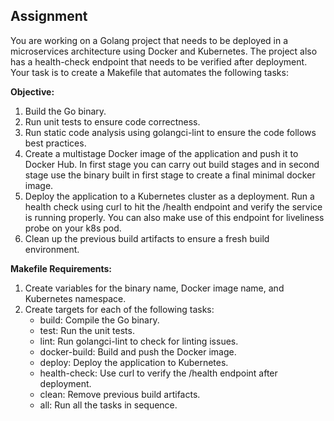## Assignment
You are working on a Golang project that needs to be deployed in a microservices architecture using Docker and Kubernetes. The project also has a health-check endpoint that needs to be verified after deployment. Your task is to create a Makefile that automates the following tasks:

**Objective:**
1. Build the Go binary.
2. Run unit tests to ensure code correctness.
3. Run static code analysis using golangci-lint to ensure the code follows best practices.
4. Create a multistage Docker image of the application and push it to Docker Hub. In first stage you can carry out build stages and in second stage use the binary built in first stage to create a final minimal docker image.
5. Deploy the application to a Kubernetes cluster as a deployment. Run a health check using curl to hit the /health endpoint and verify the service is running properly. You can also make use of this endpoint for liveliness probe on your k8s pod.
6. Clean up the previous build artifacts to ensure a fresh build environment.

**Makefile Requirements:**
1. Create variables for the binary name, Docker image name, and Kubernetes namespace.
2. Create targets for each of the following tasks:
    - build: Compile the Go binary.
    - test: Run the unit tests.
    - lint: Run golangci-lint to check for linting issues.
    - docker-build: Build and push the Docker image.
    - deploy: Deploy the application to Kubernetes.
    - health-check: Use curl to verify the /health endpoint after deployment.
    - clean: Remove previous build artifacts.
    - all: Run all the tasks in sequence.
